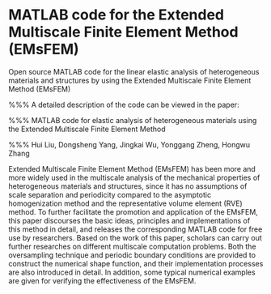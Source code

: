 # MATLAB code for the Extended Multiscale Finite Element Method (EMsFEM)
Open source MATLAB code for the linear elastic analysis of heterogeneous materials and structures by using the Extended Multiscale Finite Element Method (EMsFEM)

%%% A detailed description of the code can be viewed in the paper:

%%% MATLAB code for elastic analysis of heterogeneous materials using the Extended Multiscale Finite Element Method

%%% Hui Liu, Dongsheng Yang, Jingkai Wu, Yonggang Zheng, Hongwu Zhang


Extended Multiscale Finite Element Method (EMsFEM) has been more and more widely used in the multiscale analysis of the mechanical properties of heterogeneous materials and structures, since it has no assumptions of scale separation and periodicity compared to the asymptotic homogenization method and the representative volume element (RVE) method. To further facilitate the promotion and application of the EMsFEM, this paper discourses the basic ideas, principles and implementations of this method in detail, and releases the corresponding MATLAB code for free use by researchers. Based on the work of this paper, scholars can carry out further researches on different multiscale computation problems. Both the oversampling technique and periodic boundary conditions are provided to construct the numerical shape function, and their implementation processes are also introduced in detail. In addition, some typical numerical examples are given for verifying the effectiveness of the EMsFEM.

